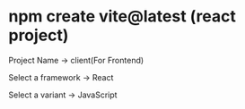 # npm create vite@latest (react project)

Project Name -> client(For Frontend)

Select a framework -> React

Select a variant -> JavaScript
